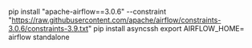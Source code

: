 pip install "apache-airflow==3.0.6" --constraint "https://raw.githubusercontent.com/apache/airflow/constraints-3.0.6/constraints-3.9.txt"
pip install asyncssh
export AIRFLOW_HOME=<this-directory>
airflow standalone
